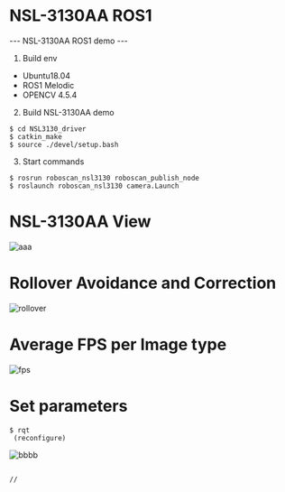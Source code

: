 # NSL-3130AA ROS1
--- NSL-3130AA ROS1 demo ---

1. Build env
 - Ubuntu18.04
 - ROS1 Melodic
 - OPENCV 4.5.4
 
 
2. Build NSL-3130AA demo
```
$ cd NSL3130_driver
$ catkin_make
$ source ./devel/setup.bash
```
 
3. Start commands
```
$ rosrun roboscan_nsl3130 roboscan_publish_node
$ roslaunch roboscan_nsl3130 camera.Launch
```

# NSL-3130AA View

 ![aaa](https://user-images.githubusercontent.com/106071093/226831747-71e4c269-0fa9-483a-b781-78ac131eaf6b.png)

# Rollover Avoidance and Correction

  ![rollover](https://github.com/nano-roboscan/NSL-3130AA-ROS2/assets/106071093/0f680954-ee4b-425b-a5c4-487570f4f942)

# Average FPS per Image type

  ![fps](https://github.com/nano-roboscan/NSL-3130AA-ROS2/assets/106071093/532178f4-23ac-4eee-ae8d-a4f8fb03b747)


# Set parameters
```
$ rqt
 (reconfigure)
```

![bbbb](https://user-images.githubusercontent.com/106071093/226831796-d487fc42-5ae4-40c4-b5f9-e4f18af08d7c.png)


```

//
```

 



 
 
 
